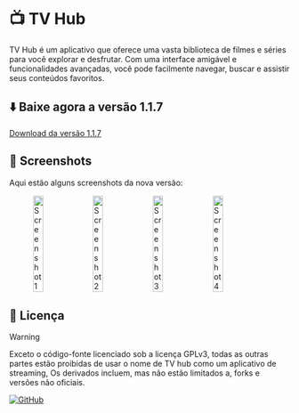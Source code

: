 # 📺 TV Hub

TV Hub é um aplicativo que oferece uma vasta biblioteca de filmes e séries para você explorar e desfrutar. Com uma interface amigável e funcionalidades avançadas, você pode facilmente navegar, buscar e assistir seus conteúdos favoritos.

## ⬇️ Baixe agora a versão 1.1.7

[Download da versão 1.1.7](https://github.com/LucasLixo/TV-Hub/releases/tag/1.1.7)

## 📱 Screenshots

Aqui estão alguns screenshots da nova versão:

<div style="display: flex; flex-wrap: wrap; gap: 10px; justify-content: center;">
    <img src="https://github.com/LucasLixo/TV-Hub/assets/104840846/0366d398-ade8-4205-b09a-e7f0ea054591"
        alt="Screenshot 1" width="19%" style="margin: 1px;" />
    <img src="https://github.com/LucasLixo/TV-Hub/assets/104840846/9905cf60-9fde-4e86-a61d-c72b0052ec4c"
        alt="Screenshot 2" width="19%" style="margin: 1px;" />
    <img src="https://github.com/LucasLixo/TV-Hub/assets/104840846/08e95e8f-e1cf-4993-9d92-ff2212ab87d5"
        alt="Screenshot 3" width="19%" style="margin: 1px;" />
    <img src="https://github.com/LucasLixo/TV-Hub/assets/104840846/27d6ed86-9aa8-4cfb-abf6-cb69650f2e62"
        alt="Screenshot 4" width="19%" style="margin: 1px;" />
</div>

## 📖 Licença

>[!Warning]
>
>Exceto o código-fonte licenciado sob a licença GPLv3,
>todas as outras partes estão proibidas de usar o nome de TV hub como um aplicativo de streaming,
>Os derivados incluem, mas não estão limitados a, forks e versões não oficiais.

[![GitHub](https://img.shields.io/github/license/LucasLixo/TV-Hub?style=for-the-badge)](https://github.com/LucasLixo/TV-Hub/blob/main/LICENSE)
